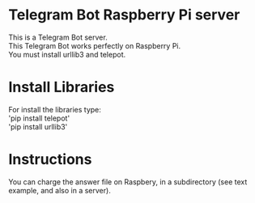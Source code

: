 # Telegram Bot Raspberry Pi server
This is a Telegram Bot server.  
This Telegram Bot works perfectly on Raspberry Pi.  
You must install urllib3 and telepot. 

# Install Libraries
For install the libraries type:  
'pip install telepot'  
'pip install urllib3'  

# Instructions
You can charge the answer file on Raspbery, in a subdirectory (see text example, and also in a server).
